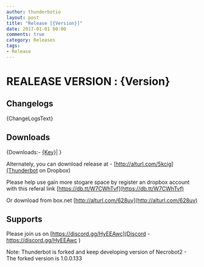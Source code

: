 ```yaml
---
author: thunderbotio
layout: post
title: "Release [{Version}]"
date: 2017-01-01 00:00
comments: true
category: Releases
tags:
- Release
---
```


# REALEASE VERSION : {Version}

## Changelogs
{ChangeLogsText}

## Downloads
{Downloads:- [{Key}]({Value})|
}

Alternately, you can download release at - [http://alturl.com/5kcig](Thunderbot on Dropbox)

Please help use gain more stogare space by register an dropbox account with this referal link [https://db.tt/W7CWhTvf](https://db.tt/W7CWhTvf)

Or download from box.net [http://alturl.com/628uv](http://alturl.com/628uv)

## Supports

Please join us on [https://discord.gg/HyEEAwc](Discord - https://discord.gg/HyEEAwc )

Note: Thunderbot is forked and keep developing version of Necrobot2 - The forked version is 1.0.0.133
